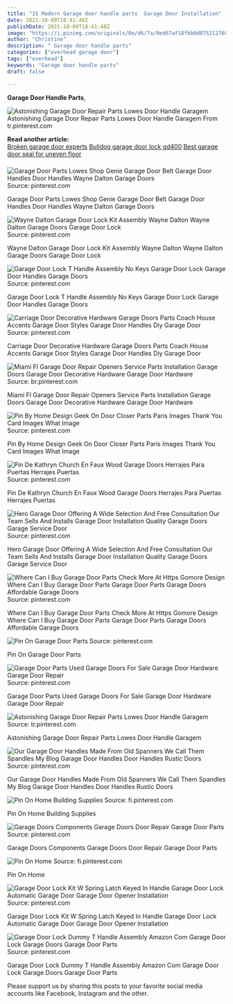 ```yaml
---
title: "15 Modern Garage door handle parts  Garage Door Installation"
date: 2021-10-09T18:41:48Z
publishDate: 2021-10-09T18:41:48Z
image: "https://i.pinimg.com/originals/0e/d6/7a/0ed67af18fbb0d87521276802eb2aa85.jpg"
author: "Christine"
description: " Garage door handle parts"
categories: ["overhead garage door"]
tags: ["overhead"]
keywords: "Garage door handle parts"
draft: false

---
```

<!-- Head tag Code -->
**Garage Door Handle Parts**, 

![Astonishing Garage Door Repair Parts Lowes Door Handle Garagem](https://i.pinimg.com/736x/05/a6/70/05a6709b029ed3db9358de50bb30c006.jpg "Astonishing Garage Door Repair Parts Lowes Door Handle Garagem")
Astonishing Garage Door Repair Parts Lowes Door Handle Garagem From tr.pinterest.com

**Read another article:**  
[Broken garage door experts](/broken-garage-door-experts/)
[Bulldog garage door lock gd400](/bulldog-garage-door-lock-gd400/)
[Best garage door seal for uneven floor](/best-garage-door-seal-for-uneven-floor/)




### 

 


![Garage Door Parts Lowes Shop Genie Garage Door Belt Garage Door Handles Door Handles Wayne Dalton Garage Doors](https://i.pinimg.com/originals/8f/67/95/8f6795b3e6d35fccad9da09210326e19.jpg "Garage Door Parts Lowes Shop Genie Garage Door Belt Garage Door Handles Door Handles Wayne Dalton Garage Doors")
Source: pinterest.com

Garage Door Parts Lowes Shop Genie Garage Door Belt Garage Door Handles Door Handles Wayne Dalton Garage Doors  

![Wayne Dalton Garage Door Lock Kit Assembly Wayne Dalton Wayne Dalton Garage Doors Garage Door Lock](https://i.pinimg.com/564x/b9/48/24/b94824e96c12e4e78f0e982da9988fd0.jpg "Wayne Dalton Garage Door Lock Kit Assembly Wayne Dalton Wayne Dalton Garage Doors Garage Door Lock")
Source: pinterest.com

Wayne Dalton Garage Door Lock Kit Assembly Wayne Dalton Wayne Dalton Garage Doors Garage Door Lock  

![Garage Door Lock T Handle Assembly No Keys Garage Door Lock Garage Door Handles Garage Doors](https://i.pinimg.com/originals/bd/ee/c7/bdeec71c2639938033189b28fbb47cbd.jpg "Garage Door Lock T Handle Assembly No Keys Garage Door Lock Garage Door Handles Garage Doors")
Source: pinterest.com

Garage Door Lock T Handle Assembly No Keys Garage Door Lock Garage Door Handles Garage Doors  

![Carriage Door Decorative Hardware Garage Doors Parts Coach House Accents Garage Door Styles Garage Door Handles Diy Garage Door](https://i.pinimg.com/originals/2f/a0/26/2fa026557b14d8af2ba09b92429d4f92.jpg "Carriage Door Decorative Hardware Garage Doors Parts Coach House Accents Garage Door Styles Garage Door Handles Diy Garage Door")
Source: pinterest.com

Carriage Door Decorative Hardware Garage Doors Parts Coach House Accents Garage Door Styles Garage Door Handles Diy Garage Door  

![Miami Fl Garage Door Repair Openers Service Parts Installation Garage Doors Garage Door Decorative Hardware Garage Door Hardware](https://i.pinimg.com/originals/3d/57/d0/3d57d0bccac9b1872d82aa3f20911c48.jpg "Miami Fl Garage Door Repair Openers Service Parts Installation Garage Doors Garage Door Decorative Hardware Garage Door Hardware")
Source: br.pinterest.com

Miami Fl Garage Door Repair Openers Service Parts Installation Garage Doors Garage Door Decorative Hardware Garage Door Hardware  

![Pin By Home Design Geek On Door Closer Parts Paris Images Thank You Card Images What Image](https://i.pinimg.com/originals/de/9b/77/de9b77f6e7f99a26bbda2e3b02136205.jpg "Pin By Home Design Geek On Door Closer Parts Paris Images Thank You Card Images What Image")
Source: pinterest.com

Pin By Home Design Geek On Door Closer Parts Paris Images Thank You Card Images What Image  

![Pin De Kathryn Church En Faux Wood Garage Doors Herrajes Para Puertas Herrajes Puertas](https://i.pinimg.com/originals/fa/88/63/fa88635eaee4325fe0fdfc8d1f16f5d0.jpg "Pin De Kathryn Church En Faux Wood Garage Doors Herrajes Para Puertas Herrajes Puertas")
Source: pinterest.com

Pin De Kathryn Church En Faux Wood Garage Doors Herrajes Para Puertas Herrajes Puertas  

![Hero Garage Door Offering A Wide Selection And Free Consultation Our Team Sells And Installs Garage Door Installation Quality Garage Doors Garage Service Door](https://i.pinimg.com/originals/a1/dd/db/a1dddbb1dc10ba8824f01bc05f81bb80.jpg "Hero Garage Door Offering A Wide Selection And Free Consultation Our Team Sells And Installs Garage Door Installation Quality Garage Doors Garage Service Door")
Source: pinterest.com

Hero Garage Door Offering A Wide Selection And Free Consultation Our Team Sells And Installs Garage Door Installation Quality Garage Doors Garage Service Door  

![Where Can I Buy Garage Door Parts Check More At Https Gomore Design Where Can I Buy Garage Door Parts Garage Door Parts Garage Doors Affordable Garage Doors](https://i.pinimg.com/736x/13/c1/eb/13c1eb5b87ae5367bf85997f8858ebf2.jpg "Where Can I Buy Garage Door Parts Check More At Https Gomore Design Where Can I Buy Garage Door Parts Garage Door Parts Garage Doors Affordable Garage Doors")
Source: pinterest.com

Where Can I Buy Garage Door Parts Check More At Https Gomore Design Where Can I Buy Garage Door Parts Garage Door Parts Garage Doors Affordable Garage Doors  

![Pin On Garage Door Parts](https://i.pinimg.com/564x/2f/6a/94/2f6a94d3b925d56bf741879938f2f4a2.jpg "Pin On Garage Door Parts")
Source: pinterest.com

Pin On Garage Door Parts  

![Garage Door Parts Used Garage Doors For Sale Garage Door Hardware Garage Door Repair](https://i.pinimg.com/originals/6b/33/56/6b3356f1e879a646eb944a9e750b2609.jpg "Garage Door Parts Used Garage Doors For Sale Garage Door Hardware Garage Door Repair")
Source: pinterest.com

Garage Door Parts Used Garage Doors For Sale Garage Door Hardware Garage Door Repair  

![Astonishing Garage Door Repair Parts Lowes Door Handle Garagem](https://i.pinimg.com/736x/05/a6/70/05a6709b029ed3db9358de50bb30c006.jpg "Astonishing Garage Door Repair Parts Lowes Door Handle Garagem")
Source: tr.pinterest.com

Astonishing Garage Door Repair Parts Lowes Door Handle Garagem  

![Our Garage Door Handles Made From Old Spanners We Call Them Spandles My Blog Garage Door Handles Door Handles Rustic Doors](https://i.pinimg.com/736x/d7/3c/8c/d73c8c2ab7fcd8d3c3386400413cee4c.jpg "Our Garage Door Handles Made From Old Spanners We Call Them Spandles My Blog Garage Door Handles Door Handles Rustic Doors")
Source: pinterest.com

Our Garage Door Handles Made From Old Spanners We Call Them Spandles My Blog Garage Door Handles Door Handles Rustic Doors  

![Pin On Home Building Supplies](https://i.pinimg.com/originals/a1/44/e9/a144e960637d3c1f2a1b64f47b7b3c4c.jpg "Pin On Home Building Supplies")
Source: fi.pinterest.com

Pin On Home Building Supplies  

![Garage Doors Components Garage Doors Door Repair Garage Door Parts](https://i.pinimg.com/474x/82/68/72/826872c5d9dba6ce03ac1acf41b3ec5c--garage-door-parts-garage-doors.jpg "Garage Doors Components Garage Doors Door Repair Garage Door Parts")
Source: pinterest.com

Garage Doors Components Garage Doors Door Repair Garage Door Parts  

![Pin On Home](https://i.pinimg.com/originals/a6/eb/d3/a6ebd3a4ff6eb3d198d237b633f3369c.png "Pin On Home")
Source: fi.pinterest.com

Pin On Home  

![Garage Door Lock Kit W Spring Latch Keyed In Handle Garage Door Lock Automatic Garage Door Garage Door Opener Installation](https://i.pinimg.com/originals/cb/78/0b/cb780b753ad0efc679c231319bc6c4c6.jpg "Garage Door Lock Kit W Spring Latch Keyed In Handle Garage Door Lock Automatic Garage Door Garage Door Opener Installation")
Source: pinterest.com

Garage Door Lock Kit W Spring Latch Keyed In Handle Garage Door Lock Automatic Garage Door Garage Door Opener Installation  

![Garage Door Lock Dummy T Handle Assembly Amazon Com Garage Door Lock Garage Doors Garage Door Parts](https://i.pinimg.com/originals/0e/d6/7a/0ed67af18fbb0d87521276802eb2aa85.jpg "Garage Door Lock Dummy T Handle Assembly Amazon Com Garage Door Lock Garage Doors Garage Door Parts")
Source: pinterest.com

Garage Door Lock Dummy T Handle Assembly Amazon Com Garage Door Lock Garage Doors Garage Door Parts  

Please support us by sharing this posts to your favorite social media accounts like Facebook, Instagram and the other.

